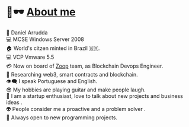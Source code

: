 # 👋🕶️ [About me](https://github.com/ffelipesimoes)

🐍 Daniel Arrudda</br>
💻 MCSE Windows Server 2008</br>
🏠 World's citzen minted in Brazil 🇧🇷. <br/>
💻 VCP Vmware 5.5</br>
💳 Now on board of [Zoop](https://www.zoopcards.com/) team, as Blockchain Devops Engineer.</br>
🔭 Researching web3, smart contracts and blockchain.<br/>
👁️‍🗨️ I speak Portuguese and English.</br>
😎 My hobbies are playing guitar and make people laugh.</br>
🎩 I am a startup enthusiast, love to talk about new projects and business ideas .</br>
👽 People consider me a proactive and a problem solver .</br>
🍕 Always open to new programming projects.</br>
